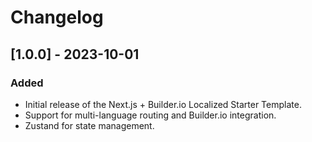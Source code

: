 # Changelog

## [1.0.0] - 2023-10-01
### Added
- Initial release of the Next.js + Builder.io Localized Starter Template.
- Support for multi-language routing and Builder.io integration.
- Zustand for state management.
